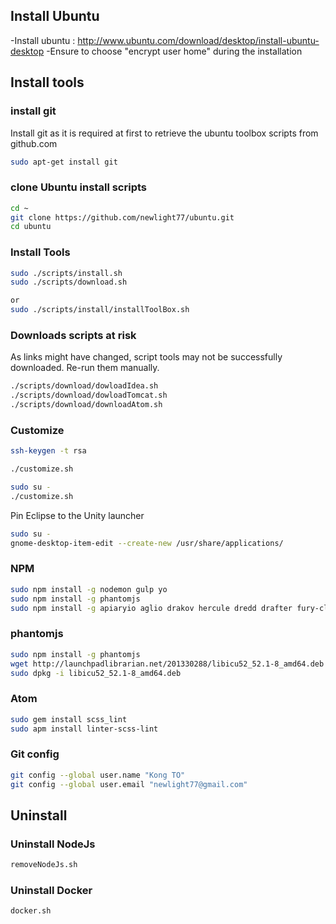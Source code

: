 ## Install Ubuntu
-Install ubuntu : http://www.ubuntu.com/download/desktop/install-ubuntu-desktop
-Ensure to choose "encrypt user home" during the installation

## Install tools

### install git
Install git as it is required at first to retrieve the ubuntu toolbox scripts from github.com

```sh
sudo apt-get install git
```

### clone Ubuntu install scripts
```sh
cd ~
git clone https://github.com/newlight77/ubuntu.git
cd ubuntu
```

### Install Tools
```sh
sudo ./scripts/install.sh
sudo ./scripts/download.sh

or
sudo ./scripts/install/installToolBox.sh
```

### Downloads scripts at risk

As links might have changed, script tools may not be successfully downloaded. Re-run them manually.

```sh
./scripts/download/dowloadIdea.sh
./scripts/download/dowloadTomcat.sh
./scripts/download/downloadAtom.sh
```

### Customize
```sh
ssh-keygen -t rsa
```

```sh
./customize.sh
```

```sh
sudo su -
./customize.sh
```

Pin Eclipse to the Unity launcher
```sh
sudo su -
gnome-desktop-item-edit --create-new /usr/share/applications/
```

### NPM
```sh
sudo npm install -g nodemon gulp yo
sudo npm install -g phantomjs
sudo npm install -g apiaryio aglio drakov hercule dredd drafter fury-cli
```

### phantomjs
```sh
sudo npm install -g phantomjs
wget http://launchpadlibrarian.net/201330288/libicu52_52.1-8_amd64.deb
sudo dpkg -i libicu52_52.1-8_amd64.deb
```

### Atom
```sh
sudo gem install scss_lint
sudo apm install linter-scss-lint
```

### Git config
```sh
git config --global user.name "Kong TO"
git config --global user.email "newlight77@gmail.com"
```

## Uninstall
### Uninstall NodeJs
```sh
removeNodeJs.sh
```

### Uninstall Docker
```sh
docker.sh
```
